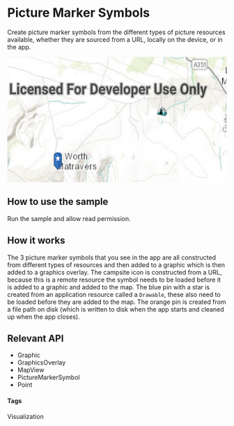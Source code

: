 # Picture Marker Symbols
Create picture marker symbols from the different types of picture resources available, whether they are sourced from a URL, locally on the device, or in the app.

![Picture Marker Symbols App](picture-marker-symbols.png) 

## How to use the sample
Run the sample and allow read permission.

## How it works
The 3 picture marker symbols that you see in the app are all constructed from different types of resources and then added to a graphic which is then added to a graphics overlay. The campsite icon is constructed from a URL, because this is a remote resource the symbol needs to be loaded before it is added to a graphic and added to the map. The blue pin with a star is created from an application resource called a `Drawable`, these also need to be loaded before they are added to the map. The orange pin is created from a file path on disk (which is written to disk when the app starts and cleaned up when the app closes).

## Relevant API
* Graphic
* GraphicsOverlay
* MapView
* PictureMarkerSymbol
* Point

#### Tags
Visualization